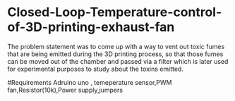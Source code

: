 # Closed-Loop-Temperature-control-of-3D-printing-exhaust-fan
The problem statement was to come up with a way to vent out toxic fumes that are being emitted during the 3D printing process, so that those fumes can be moved out of the chamber and passed via a filter which is later used for experimental purposes to study about the toxins emitted. 


#Requirements
Adruino uno , temeperature sensor,PWM fan,Resistor(10k),Power supply,jumpers
